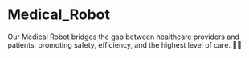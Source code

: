 # Medical_Robot
Our Medical Robot bridges the gap between healthcare providers and patients, promoting safety, efficiency, and the highest level of care. 🏥💖
